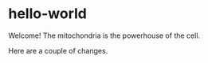 # hello-world

Welcome! The mitochondria is the powerhouse of the cell.

Here are a couple of changes.
